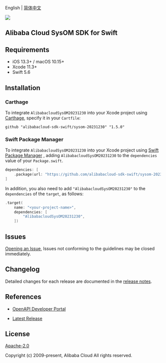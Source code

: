 English | [简体中文](README-CN.md)

![](https://aliyunsdk-pages.alicdn.com/icons/AlibabaCloud.svg)

## Alibaba Cloud SysOM SDK for Swift

## Requirements

- iOS 13.3+ / macOS 10.15+
- Xcode 11.3+
- Swift 5.6

## Installation

### Carthage

To integrate `AlibabacloudSysOM20231230` into your Xcode project using [Carthage](https://github.com/Carthage/Carthage), specify it in your `Cartfile`:

```ogdl
github "alibabacloud-sdk-swift/sysom-20231230" "1.5.0"
```

### Swift Package Manager

To integrate `AlibabacloudSysOM20231230` into your Xcode project using [Swift Package Manager](https://swift.org/package-manager/) , adding `AlibabacloudSysOM20231230` to the `dependencies` value of your `Package.swift`.

```swift
dependencies: [
    .package(url: "https://github.com/alibabacloud-sdk-swift/sysom-20231230.git", from: "1.5.0")
]
```

In addition, you also need to add `"AlibabacloudSysOM20231230"` to the `dependencies` of the `target`, as follows:

```swift
.target(
    name: "<your-project-name>",
    dependencies: [
        "AlibabacloudSysOM20231230",
    ])
```

## Issues

[Opening an Issue](https://github.com/alibabacloud-sdk-swift/sysom-20231230/issues/new), Issues not conforming to the guidelines may be closed immediately.

## Changelog

Detailed changes for each release are documented in the [release notes](./ChangeLog.txt).

## References

* [OpenAPI Developer Portal](https://next.api.alibabacloud.com/home)
- [Latest Release](https://github.com/alibabacloud-sdk-swift/sysom-20231230)

## License

[Apache-2.0](http://www.apache.org/licenses/LICENSE-2.0)

Copyright (c) 2009-present, Alibaba Cloud All rights reserved.
